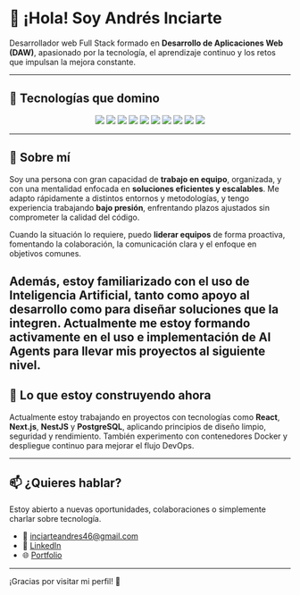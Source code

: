 # 👋 ¡Hola! Soy Andrés Inciarte

Desarrollador web Full Stack formado en **Desarrollo de Aplicaciones Web (DAW)**, apasionado por la tecnología, el aprendizaje continuo y los retos que impulsan la mejora constante.

---

## 🧠 Tecnologías que domino

<p align="center">
  <img src="https://img.shields.io/badge/HTML5-E34F26?style=for-the-badge&logo=html5&logoColor=white" />
  <img src="https://img.shields.io/badge/CSS3-1572B6?style=for-the-badge&logo=css3&logoColor=white" />
  <img src="https://img.shields.io/badge/JavaScript-F7DF1E?style=for-the-badge&logo=javascript&logoColor=black" />
  <img src="https://img.shields.io/badge/React-20232A?style=for-the-badge&logo=react&logoColor=61DAFB" />
  <img src="https://img.shields.io/badge/Next.js-000000?style=for-the-badge&logo=nextdotjs&logoColor=white" />
  <img src="https://img.shields.io/badge/NestJS-E0234E?style=for-the-badge&logo=nestjs&logoColor=white" />
  <img src="https://img.shields.io/badge/Java-ED8B00?style=for-the-badge&logo=java&logoColor=white" />
  <img src="https://img.shields.io/badge/C%23-239120?style=for-the-badge&logo=c-sharp&logoColor=white" />
  <img src="https://img.shields.io/badge/PostgreSQL-4169E1?style=for-the-badge&logo=postgresql&logoColor=white" />
  <img src="https://img.shields.io/badge/SQL-4479A1?style=for-the-badge&logo=sqlite&logoColor=white" />
</p>

---

## 🧩 Sobre mí

Soy una persona con gran capacidad de **trabajo en equipo**, organizada, y con una mentalidad enfocada en **soluciones eficientes y escalables**. Me adapto rápidamente a distintos entornos y metodologías, y tengo experiencia trabajando **bajo presión**, enfrentando plazos ajustados sin comprometer la calidad del código.

Cuando la situación lo requiere, puedo **liderar equipos** de forma proactiva, fomentando la colaboración, la comunicación clara y el enfoque en objetivos comunes.

Además, estoy **familiarizado con el uso de Inteligencia Artificial**, tanto como apoyo al desarrollo como para diseñar soluciones que la integren. Actualmente me estoy **formando activamente en el uso e implementación de AI Agents** para llevar mis proyectos al siguiente nivel.
---

## 🚀 Lo que estoy construyendo ahora

Actualmente estoy trabajando en proyectos con tecnologías como **React**, **Next.js**, **NestJS** y **PostgreSQL**, aplicando principios de diseño limpio, seguridad y rendimiento. También experimento con contenedores Docker y despliegue continuo para mejorar el flujo DevOps.


---

## 📫 ¿Quieres hablar?

Estoy abierto a nuevas oportunidades, colaboraciones o simplemente charlar sobre tecnología.

- 📧 inciarteandres46@gmail.com 
- 💼 [LinkedIn](https://www.linkedin.com/in/andres-inciarte-casas-a77796334/)  
- 🌐 [Portfolio](https://portfolioandres.vercel.app)

---

¡Gracias por visitar mi perfil! 🚀
